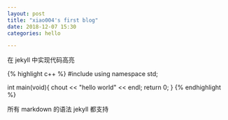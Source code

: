 ```yaml
---
layout: post
title: "xiao004's first blog"
date: 2018-12-07 15:30
categories: hello

---
```

在 jekyll 中实现代码高亮

{% highlight c++ %}
#include <iostream>
using namespace std;

int main(void){
    chout << "hello world" << endl;
    return 0;
}
{% endhighlight %}

所有 markdown 的语法 jekyll 都支持
